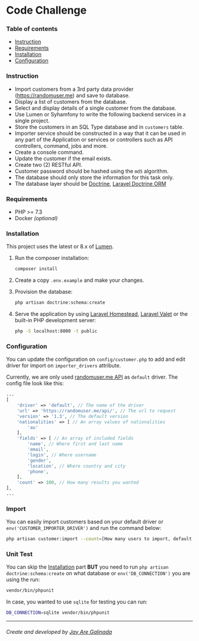 # Code Challenge

### Table of contents
- [Instruction](#instruction)
- [Requirements](#requirements)
- [Installation](#installation)
- [Configuration](#configuration)

### Instruction
- Import customers from a 3rd party data provider (https://randomuser.me) and save to database.
- Display a list of customers from the database.
- Select and display details of a single customer from the database.
- Use Lumen or Syhamfony to write the following backend services in a single project.
- Store the customers in an SQL Type database and in `customers` table.
- Importer service should be constructed in a way that it can be used in any part of the Application or services or 
controllers such as API controllers, command, jobs and more.
- Create a console command.
- Update the customer if the email exists.
- Create two (2) RESTful API.
- Customer password should be hashed using the `md5` algorithm.
- The database should only store the information for this task only.
- The database layer should be [Doctrine](https://www.doctrine-project.org/projects/orm.html), [Laravel Doctrine ORM](http://www.laraveldoctrine.org/docs/1.3/orm)

### Requirements
- PHP >= 7.3
- Docker _(optional)_

### Installation
This project uses the latest or 8.x of [Lumen](https://lumen.laravel.com/docs/8.x).

1. Run the composer installation:
    ```sh 
    composer install
   ```

2. Create a copy `.env.example` and make your changes.

3. Provision the database:
    ```sh
    php artisan doctrine:schema:create
   ```

4. Serve the application by using [Laravel Homestead](http://laravel.com/docs/homestead), 
[Laravel Valet](http://laravel.com/docs/valet) or the built-in PHP development server:
    ```sh
    php -S localhost:8000 -t public
   ```

### Configuration
You can update the configuration on `config/customer.php` to add and edit driver for import on `importer_drivers` 
attribute.

Currently, we are only used [randomuser.me API](https://randomuser.me/documentation) as `default` driver. The config
file look like this:

```php
...
[
    'driver' => 'default', // The name of the driver
    'url' => 'https://randomuser.me/api/', // The url to request
    'version' => '1.3', // The default version
    'nationalities' => [ // An array values of nationalities
        'au'
    ],
    'fields' => [ // An array of included fields
        'name', // Where first and last name
        'email',
        'login', // Where username
        'gender',
        'location', // Where country and city
        'phone',
    ],
    'count' => 100, // How many results you wanted
],
...
```

### Import
You can easily import customers based on your default driver or `env('CUSTOMER_IMPORTER_DRIVER')` and run the command
below:

```sh
php artisan customer:import --count=[How many users to import, default: 100]
```

### Unit Test
You can skip the [Installation](#installation) part __BUT__ you need to run `php artisan doctrine:schema:create` on what
database or `env('DB_CONNECTION')` you are using the run:

```sh 
vendor/bin/phpunit
```

In case, you wanted to use `sqlite` for testing you can run:

```sh
DB_CONNECTION=sqlite vendor/bin/phpunit
```


* * *
###### Create and developed by [Jay Are Galinada](https://jayaregalinada.github.io)
